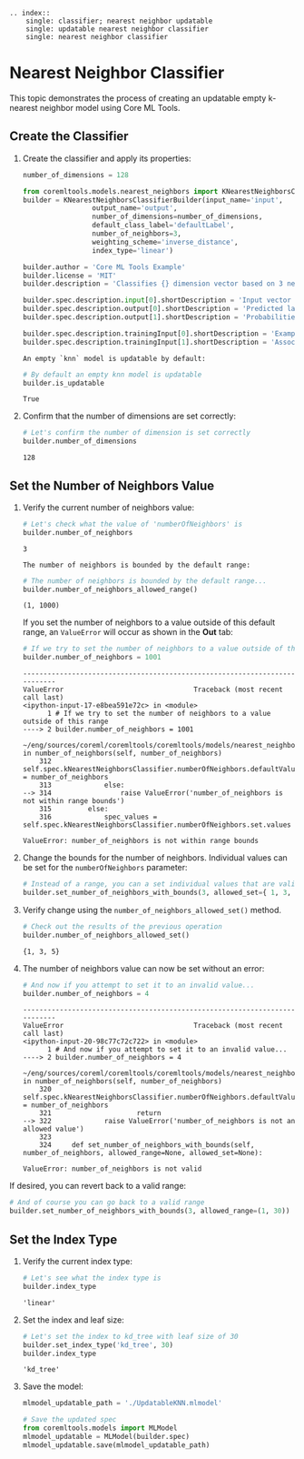 ```{eval-rst}
.. index::
    single: classifier; nearest neighbor updatable
    single: updatable nearest neighbor classifier
    single: nearest neighbor classifier
```

# Nearest Neighbor Classifier

This topic demonstrates the process of creating an updatable empty k-nearest neighbor model using Core ML Tools.

## Create the Classifier

1. Create the classifier and apply its properties:
    
	```python
	number_of_dimensions = 128

	from coremltools.models.nearest_neighbors import KNearestNeighborsClassifierBuilder
	builder = KNearestNeighborsClassifierBuilder(input_name='input',
					 output_name='output',
					 number_of_dimensions=number_of_dimensions,
					 default_class_label='defaultLabel',
					 number_of_neighbors=3,
					 weighting_scheme='inverse_distance',
					 index_type='linear')

	builder.author = 'Core ML Tools Example'
	builder.license = 'MIT'
	builder.description = 'Classifies {} dimension vector based on 3 nearest neighbors'.format(number_of_dimensions)

	builder.spec.description.input[0].shortDescription = 'Input vector to classify'
	builder.spec.description.output[0].shortDescription = 'Predicted label. Defaults to \'defaultLabel\''
	builder.spec.description.output[1].shortDescription = 'Probabilities / score for each possible label.'

	builder.spec.description.trainingInput[0].shortDescription = 'Example input vector'
	builder.spec.description.trainingInput[1].shortDescription = 'Associated true label of each example vector'
	```
    
    ```{note}
	An empty `knn` model is updatable by default:
    ```
    
	```python
	# By default an empty knn model is updatable
	builder.is_updatable
	```
	
	```text
	True
	```

2. Confirm that the number of dimensions are set correctly:
    
	```python
	# Let's confirm the number of dimension is set correctly
	builder.number_of_dimensions
	```
	
	```text
	128
	```

## Set the Number of Neighbors Value

1. Verify the current number of neighbors value:
    
	```python
	# Let's check what the value of 'numberOfNeighbors' is
	builder.number_of_neighbors
	```
	
	```text
	3
	```
    
    ```{note}
    The number of neighbors is bounded by the default range:
    ```
    
	```python
	# The number of neighbors is bounded by the default range...
	builder.number_of_neighbors_allowed_range()
	```
	
	```text
	(1, 1000)
	```
    
	If you set the number of neighbors to a value outside of this default range, an `ValueError` will occur as shown in the **Out** tab:
    
	```python
	# If we try to set the number of neighbors to a value outside of this range
	builder.number_of_neighbors = 1001
	```
	
	```text
	---------------------------------------------------------------------------
	ValueError                                Traceback (most recent call last)
	<ipython-input-17-e8bea591e72c> in <module>
		  1 # If we try to set the number of neighbors to a value outside of this range
	----> 2 builder.number_of_neighbors = 1001

	~/eng/sources/coreml/coremltools/coremltools/models/nearest_neighbors/builder.py in number_of_neighbors(self, number_of_neighbors)
		312                 self.spec.kNearestNeighborsClassifier.numberOfNeighbors.defaultValue = number_of_neighbors
		313             else:
	--> 314                 raise ValueError('number_of_neighbors is not within range bounds')
		315         else:
		316             spec_values = self.spec.kNearestNeighborsClassifier.numberOfNeighbors.set.values

	ValueError: number_of_neighbors is not within range bounds
	```

2. Change the bounds for the number of neighbors. Individual values can be set for the `numberOfNeighbors` parameter:
    
	```python
	# Instead of a range, you can a set individual values that are valid for the numberOfNeighbors parameter.
	builder.set_number_of_neighbors_with_bounds(3, allowed_set={ 1, 3, 5 })
	```

3. Verify change using the `number_of_neighbors_allowed_set()` method.
    
	```python
	# Check out the results of the previous operation
	builder.number_of_neighbors_allowed_set()
	```
	
	```text
	{1, 3, 5}
	```

4. The number of neighbors value can now be set without an error:
    
	```python
	# And now if you attempt to set it to an invalid value...
	builder.number_of_neighbors = 4
	```
	
	```text
	---------------------------------------------------------------------------
	ValueError                                Traceback (most recent call last)
	<ipython-input-20-98c77c72c722> in <module>
		  1 # And now if you attempt to set it to an invalid value...
	----> 2 builder.number_of_neighbors = 4

	~/eng/sources/coreml/coremltools/coremltools/models/nearest_neighbors/builder.py in number_of_neighbors(self, number_of_neighbors)
		320                     self.spec.kNearestNeighborsClassifier.numberOfNeighbors.defaultValue = number_of_neighbors
		321                     return
	--> 322             raise ValueError('number_of_neighbors is not an allowed value')
		323 
		324     def set_number_of_neighbors_with_bounds(self, number_of_neighbors, allowed_range=None, allowed_set=None):

	ValueError: number_of_neighbors is not valid
	```

If desired, you can revert back to a valid range:

```python
# And of course you can go back to a valid range
builder.set_number_of_neighbors_with_bounds(3, allowed_range=(1, 30))
```

## Set the Index Type

1. Verify the current index type:
    
	```python
	# Let's see what the index type is
	builder.index_type
	```
	
	```text
	'linear'
	```

2. Set the index and leaf size:
    
	```python
	# Let's set the index to kd_tree with leaf size of 30
	builder.set_index_type('kd_tree', 30)
	builder.index_type
	```
	
	```text
	'kd_tree'
	```

3. Save the model:
    
	```python
	mlmodel_updatable_path = './UpdatableKNN.mlmodel'

	# Save the updated spec
	from coremltools.models import MLModel
	mlmodel_updatable = MLModel(builder.spec)
	mlmodel_updatable.save(mlmodel_updatable_path)
	```



